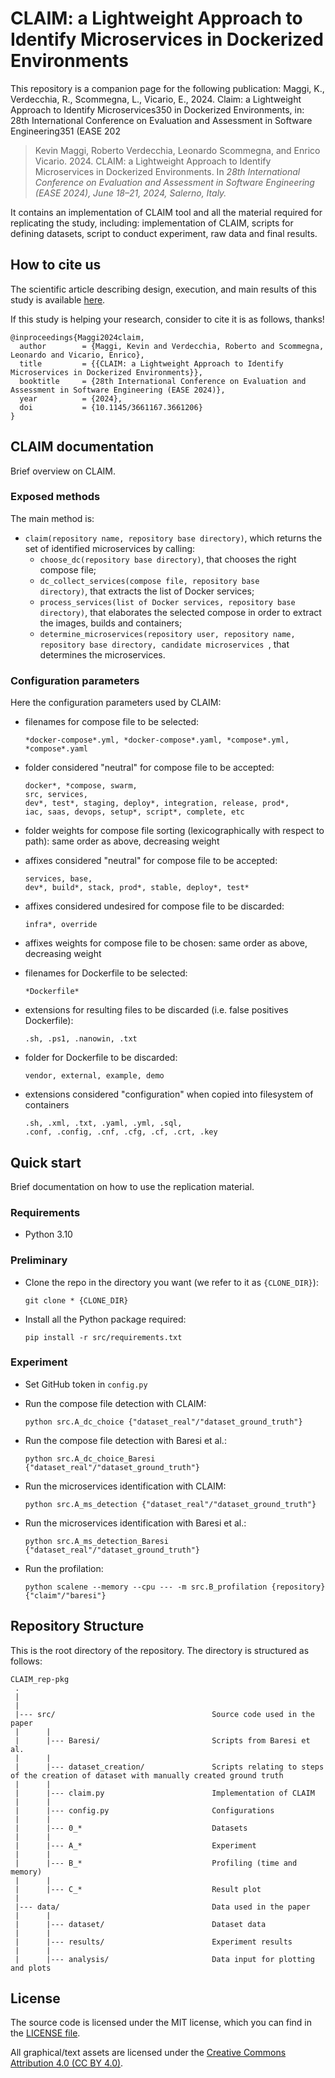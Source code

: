 # CLAIM: a Lightweight Approach to Identify Microservices in Dockerized Environments
This repository is a companion page for the following publication:
Maggi, K., Verdecchia, R., Scommegna, L., Vicario, E., 2024. Claim: a Lightweight Approach to Identify Microservices350
in Dockerized Environments, in: 28th International Conference on Evaluation and Assessment in Software Engineering351
(EASE 202
> Kevin Maggi, Roberto Verdecchia, Leonardo Scommegna, and Enrico Vicario. 2024.
> CLAIM: a Lightweight Approach to Identify Microservices in Dockerized Environments.
> In *28th International Conference on Evaluation and Assessment in Software Engineering (EASE 2024), June 18–21, 2024, Salerno, Italy.*

It contains an implementation of CLAIM tool and all the material required for replicating the study, including: 
implementation of CLAIM, scripts for defining datasets, script to conduct experiment, raw data and final results.


## How to cite us
The scientific article describing design, execution, and main results of this study is available [here](https://www.researchgate.net/publication/380178105_CLAIM_a_Lightweight_Approach_to_Identify_Microservices_in_Dockerized_Environments).

If this study is helping your research, consider to cite it is as follows, thanks!

```
@inproceedings{Maggi2024claim,
  author        = {Maggi, Kevin and Verdecchia, Roberto and Scommegna, Leonardo and Vicario, Enrico},
  title         = {{CLAIM: a Lightweight Approach to Identify Microservices in Dockerized Environments}},
  booktitle     = {28th International Conference on Evaluation and Assessment in Software Engineering (EASE 2024)},
  year          = {2024},
  doi           = {10.1145/3661167.3661206}
}
```


## CLAIM documentation
Brief overview on CLAIM.

### Exposed methods

The main method is:
- <code>claim(repository name, repository base directory)</code>, which returns the set of identified microservices by 
calling:
  - <code>choose_dc(repository base directory)</code>, that chooses the right compose file;
  - <code>dc_collect_services(compose file, repository base directory)</code>, that extracts the list of Docker
services;
  - <code>process_services(list of Docker services, repository base directory)</code>, that elaborates the 
selected compose in order to extract the images, builds and containers;
  - <code>determine_microservices(repository user, repository name, repository base directory, candidate microservices
</code>, that determines the microservices.

### Configuration parameters
Here the configuration parameters used by CLAIM:
- filenames for compose file to be selected:

  ```
  *docker-compose*.yml, *docker-compose*.yaml, *compose*.yml, *compose*.yaml
  ```
  
- folder considered "neutral" for compose file to be accepted:

  ```
  docker*, *compose, swarm,
  src, services,
  dev*, test*, staging, deploy*, integration, release, prod*,
  iac, saas, devops, setup*, script*, complete, etc
  ```

- folder weights for compose file sorting (lexicographically with respect to path): same order as above, decreasing weight
- affixes considered "neutral" for compose file to be accepted:

  ```
  services, base,
  dev*, build*, stack, prod*, stable, deploy*, test*  
  ```
  
- affixes considered undesired for compose file to be discarded:

  ```
  infra*, override  
  ```

- affixes weights for compose file to be chosen: same order as above, decreasing weight

- filenames for Dockerfile to be selected:

  ```
  *Dockerfile*
  ```

- extensions for resulting files to be discarded (i.e. false positives Dockerfile):

  ```
  .sh, .ps1, .nanowin, .txt
  ```

- folder for Dockerfile to be discarded:

  ```
  vendor, external, example, demo
  ```
  

- extensions considered "configuration" when copied into filesystem of containers

  ```
  .sh, .xml, .txt, .yaml, .yml, .sql,
  .conf, .config, .cnf, .cfg, .cf, .crt, .key
  ```
  

## Quick start
Brief documentation on how to use the replication material.

### Requirements

- Python 3.10

### Preliminary

- Clone the repo in the directory you want (we refer to it as `{CLONE_DIR}`):

  ```
  git clone * {CLONE_DIR}
  ```

- Install all the Python package required:

  ```
  pip install -r src/requirements.txt
  ```

### Experiment

- Set GitHub token in <code>config.py</code>

- Run the compose file detection with CLAIM:

  ```
  python src.A_dc_choice {"dataset_real"/"dataset_ground_truth"}
  ```

- Run the compose file detection with Baresi et al.:

  ```
  python src.A_dc_choice_Baresi {"dataset_real"/"dataset_ground_truth"}
  ```
  
- Run the microservices identification with CLAIM:

  ```
  python src.A_ms_detection {"dataset_real"/"dataset_ground_truth"}
  ```

- Run the microservices identification with Baresi et al.:

  ```
  python src.A_ms_detection_Baresi {"dataset_real"/"dataset_ground_truth"}
  ```
  
- Run the profilation:

  ```
  python scalene --memory --cpu --- -m src.B_profilation {repository} {"claim"/"baresi"}
  ```


## Repository Structure
This is the root directory of the repository. The directory is structured as follows:

    CLAIM_rep-pkg
     .
     |
     |
     |--- src/                                   Source code used in the paper
     |      |
     |      |--- Baresi/                         Scripts from Baresi et al.
     |      |
     |      |--- dataset_creation/               Scripts relating to steps of the creation of dataset with manually created ground truth
     |      |
     |      |--- claim.py                        Implementation of CLAIM
     |      |
     |      |--- config.py                       Configurations
     |      |
     |      |--- 0_*                             Datasets
     |      |
     |      |--- A_*                             Experiment
     |      |
     |      |--- B_*                             Profiling (time and memory)
     |      |
     |      |--- C_*                             Result plot
     |
     |--- data/                                  Data used in the paper 
     |      |
     |      |--- dataset/                        Dataset data
     |      |
     |      |--- results/                        Experiment results
     |      |
     |      |--- analysis/                       Data input for plotting and plots

## License
The source code is licensed under the MIT license, which you can find in the [LICENSE file](LICENSE).

All graphical/text assets are licensed under the [Creative Commons Attribution 4.0 (CC BY 4.0)](https://creativecommons.org/licenses/by/4.0/).
